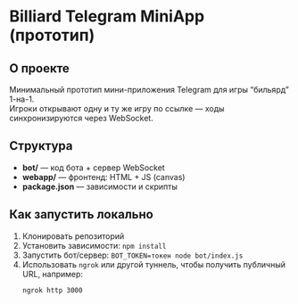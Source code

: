 # Billiard Telegram MiniApp (прототип)

## О проекте

Минимальный прототип мини-приложения Telegram для игры “бильярд” 1-на-1.  
Игроки открывают одну и ту же игру по ссылке — ходы синхронизируются через WebSocket.

## Структура

- **bot/** — код бота + сервер WebSocket
- **webapp/** — фронтенд: HTML + JS (canvas)
- **package.json** — зависимости и скрипты

## Как запустить локально

1. Клонировать репозиторий  
2. Установить зависимости: `npm install`  
3. Запустить бот/сервер: `BOT_TOKEN=токен node bot/index.js`  
4. Использовать `ngrok` или другой туннель, чтобы получить публичный URL, например:  
   ```bash
   ngrok http 3000
